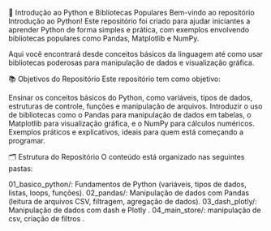 🐍 Introdução ao Python e Bibliotecas Populares
Bem-vindo ao repositório Introdução ao Python! Este repositório foi criado para ajudar iniciantes a aprender Python de forma simples e prática, com exemplos envolvendo bibliotecas populares como Pandas, Matplotlib e NumPy.

Aqui você encontrará desde conceitos básicos da linguagem até como usar bibliotecas poderosas para manipulação de dados e visualização gráfica.

📚 Objetivos do Repositório
Este repositório tem como objetivo:

Ensinar os conceitos básicos do Python, como variáveis, tipos de dados, estruturas de controle, funções e manipulação de arquivos.
Introduzir o uso de bibliotecas como o Pandas para manipulação de dados em tabelas, o Matplotlib para visualização gráfica, e o NumPy para cálculos numéricos.
Exemplos práticos e explicativos, ideais para quem está começando a programar.


🗂️ Estrutura do Repositório
O conteúdo está organizado nas seguintes pastas:

01_basico_python/: Fundamentos de Python (variáveis, tipos de dados, listas, loops, funções).
02_pandas/: Manipulação de dados com Pandas (leitura de arquivos CSV, filtragem, agregação de dados).
03_dash_plotly/: Manipulação de dados com dash e Plotly .
04_main_store/: manipulação de csv, criação de filtros .